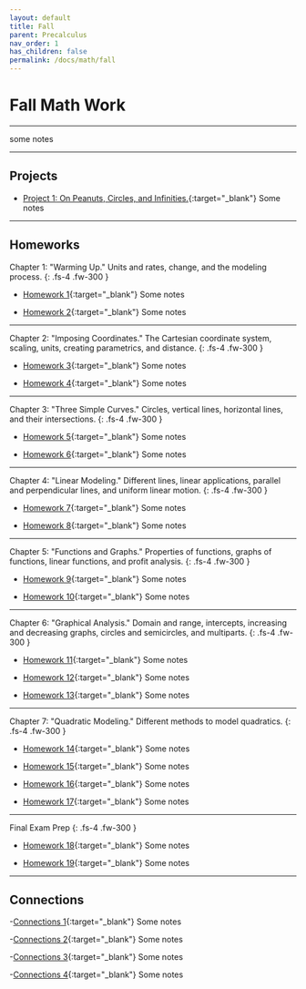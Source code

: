 ```yaml
---
layout: default
title: Fall
parent: Precalculus
nav_order: 1
has_children: false
permalink: /docs/math/fall
---
```


# Fall Math Work

---

some notes

---

## Projects

- [Project 1: On Peanuts, Circles, and Infinities.](https://sahana-sarangi.github.io/hahats/docs/math/hw/Sahana_Project1.pdf){:target="_blank"} Some notes

---

## Homeworks

Chapter 1: "Warming Up." Units and rates, change, and the modeling process.
{: .fs-4 .fw-300 }

- [Homework 1](https://sahana-sarangi.github.io/hahats/docs/math/hw/hw1.pdf){:target="_blank"} Some notes
  
- [Homework 2](https://sahana-sarangi.github.io/hahats/docs/math/hw/hw2.pdf){:target="_blank"} Some notes

---

Chapter 2: "Imposing Coordinates." The Cartesian coordinate system, scaling, units, creating parametrics, and distance.
{: .fs-4 .fw-300 }

- [Homework 3](https://sahana-sarangi.github.io/hahats/docs/math/hw/hw3.pdf){:target="_blank"} Some notes

- [Homework 4](https://sahana-sarangi.github.io/hahats/docs/math/hw/hw4.pdf){:target="_blank"} Some notes

---

Chapter 3: "Three Simple Curves." Circles, vertical lines, horizontal lines, and their intersections.
{: .fs-4 .fw-300 }

- [Homework 5](https://sahana-sarangi.github.io/hahats/docs/math/hw/hw5.pdf){:target="_blank"} Some notes

- [Homework 6](https://sahana-sarangi.github.io/hahats/docs/math/hw/hw6.pdf){:target="_blank"} Some notes

---

Chapter 4: "Linear Modeling." Different lines, linear applications, parallel and perpendicular lines, and uniform linear motion.
{: .fs-4 .fw-300 }

- [Homework 7](https://sahana-sarangi.github.io/hahats/docs/math/hw/hw7.pdf){:target="_blank"} Some notes

- [Homework 8](https://sahana-sarangi.github.io/hahats/docs/math/hw/hw8.pdf){:target="_blank"} Some notes

---

Chapter 5: "Functions and Graphs." Properties of functions, graphs of functions, linear functions, and profit analysis.
{: .fs-4 .fw-300 }
- [Homework 9](https://sahana-sarangi.github.io/hahats/docs/math/hw/hw9.pdf){:target="_blank"} Some notes

- [Homework 10](https://sahana-sarangi.github.io/hahats/docs/math/hw/hw10.pdf){:target="_blank"} Some notes

---

Chapter 6: "Graphical Analysis." Domain and range, intercepts, increasing and decreasing graphs, circles and semicircles, and multiparts.
{: .fs-4 .fw-300 }
- [Homework 11](https://sahana-sarangi.github.io/hahats/docs/math/hw/hw11.pdf){:target="_blank"} Some notes

- [Homework 12](https://sahana-sarangi.github.io/hahats/docs/math/hw/hw12.pdf){:target="_blank"} Some notes

- [Homework 13](https://sahana-sarangi.github.io/hahats/docs/math/hw/hw13.pdf){:target="_blank"} Some notes

---

Chapter 7: "Quadratic Modeling." Different methods to model quadratics.
{: .fs-4 .fw-300 }
- [Homework 14](https://sahana-sarangi.github.io/hahats/docs/math/hw/hw14.pdf){:target="_blank"} Some notes

- [Homework 15](https://sahana-sarangi.github.io/hahats/docs/math/hw/hw15.pdf){:target="_blank"} Some notes

- [Homework 16](https://sahana-sarangi.github.io/hahats/docs/math/hw/hw16.pdf){:target="_blank"} Some notes

- [Homework 17](https://sahana-sarangi.github.io/hahats/docs/math/hw/hw17.pdf){:target="_blank"} Some notes

---

Final Exam Prep
{: .fs-4 .fw-300 }

- [Homework 18](https://sahana-sarangi.github.io/hahats/docs/math/hw/hw18.pdf){:target="_blank"} Some notes

- [Homework 19](https://sahana-sarangi.github.io/hahats/docs/math/hw/hw19.pdf){:target="_blank"} Some notes

---

## Connections

-[Connections 1](https://sahana-sarangi.github.io/hahats/docs/math/hw/connections1.pdf){:target="_blank"} Some notes

-[Connections 2](https://sahana-sarangi.github.io/hahats/docs/math/hw/Connections2.pdf){:target="_blank"} Some notes

-[Connections 3](https://sahana-sarangi.github.io/hahats/docs/math/hw/connections3.pdf){:target="_blank"} Some notes

-[Connections 4](https://sahana-sarangi.github.io/hahats/docs/math/hw/connections4.pdf){:target="_blank"} Some notes


